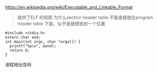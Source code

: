 https://en.wikipedia.org/wiki/Executable_and_Linkable_Format
> 提供了ELF 的视图
> 为什么section header table 不能直接放在program header table 下面，似乎是随便放到一个位置

```
#include <stdio.h>
extern char end;
int main(int argc, char *argv[]) {
  printf("%p\n", &end);
  return 0;
}
```

进程地址空间




